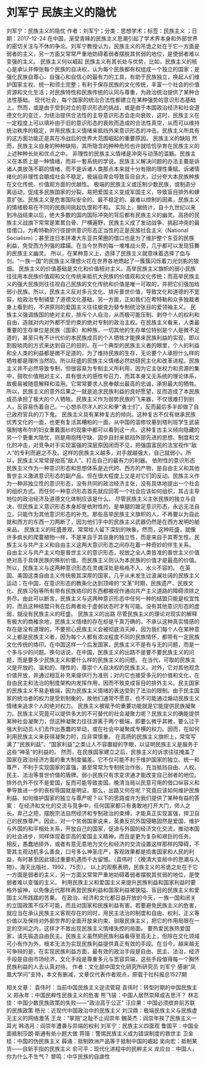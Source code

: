 # 刘军宁  民族主义的隐忧

刘军宁：民族主义的隐忧
作者：刘军宁；分类：思想学术；标签：民族主义 ；日期：2017-12-24
在中国，渐受青睐的民族主义思潮引起了学术界本身和外部世界的密切关注与不休的争论。刘军宁教授认为，民族主义的吊诡之处在于它一方面是弱者的主义，另一方面又常常严重地妨碍着弱者摆脱其贫弱的地位，是使弱者难以变强的主义。
民族主义何以崛起
民族主义有其长处与优势，比如，民族主义的核心是承认并伸张每个民族的自决权，认为每个民族都有权组成一个独立的国家；是强化民族自尊心、自强心和自信心的最有力的工具，有助于民族独立，唤起人们维护国家主权、统一和领土完整；有利于保存民族的文化传统，丰富一个社会的价值资源和文化生活；对民族特性和民族传统的认同与尊重，为政治统治提供了某种合法性基础。
现代社会，每个国家的统治合法性都建立在某种强势的意识形态基础上。然而，或是由于受到对立的意识形态的挑战，或是由于本国政治经济和社会道德文化的变迁，为统治提供合法性的主导意识形态会走向衰败，这时，民族主义在一定程度上可以填补由于旧的意识形态的衰败而造成的合法性真空，从而可以维持统治秩序的稳定，并用民族主义情绪来抵挡外来意识形态的冲击。民族主义所具有的这方面功能正是其在冷战后的世界大范围崛起的重要原因。
民族主义的缺陷
然而，民族主义自身的种种缺陷，其所隐含的种种危险也许就恰恰孕育在民族主义的上述种种长处和优点之中。
非理性的民族主义情绪是冲突与动荡的滥觞。民族主义在本质上是一种情绪，而非一套系统的学说。民族主义解决问题的办法主要是诉诸人类放荡不羁的情绪，而不是诉诸人类那点本来就十分有限的理性秉赋。诉诸情绪化的非理性会酿成社会不稳定，极端自卑会导致盲目自大，过分夸大本民族种族在文化传统、价值观方面的优越性。
极端的民族主义或压制少数民族，或制造分离运动，促成多民族国家的分裂，易把爱国主义变成军国主义，导致盲目排外和肆意扩张。民族主义是危害国际安全的、最不稳定的、最难以控制的因素，民族主义的情绪极易在不同的民族间挑起仇恨和不和。
实际上，据统计，自十九世纪以来到冷战结束以后，绝大多数的国内国际冲突的背后都有民族主义的幽灵。高扬的民族主义战旗下常常是累累白骨、尸横遍野，民族主义成了发动战争、挑起冲突的最佳借口。为希特勒的行径提供意识形态正当性的正是民族社会主义（National Socialism）；甚至连日本拼凑大东亚共荣圈的借口也是为了维护整个东亚的民族利益，免受西方列强的蹂躏。在当今世界的每一堆堆战火旁，几乎都可以发现狂舞的民族主义幽灵。
所以，在某种意义上，选择了民族主义就意味着选择了血与剑。“一族一国”的民族主义理想火花在世界各地燃起了一簇簇闪烁着刀光剑影的狼烟。
民族主义的价值基础是文化和价值相对主义。高举民族主义旗帜的弱小民族往往用本民族价值观和文化传统来抵抗大民族的价值观和文化传统；而高举民族主义的强大民族则往往视自己民族的文化传统和价值是唯一可取的，并把它们强加给弱小民族。所以，民族主义反对多元文化、排斥普世价值，导致文化和道德的不宽容，给政治专制铺垫了道德文化基础。另一方面，正如我们在希特勒和众多独裁者身上看到的，不讲原则的爱国主义往往蜕变为替专制统治张目的爱领袖主义。
民族主义强调族国的绝对主权，排斥个人自治，从而极可能压制、剥夺个人的权利和自由，造就对内对外都不受约束的绝对专制的政治主权。在民族主义看来，人类最重要的生存单位是民族（国家）和种族，一切其他的生存单位特别是个人是微不足道的，甚至只有不计代价的本民族成员的个人牺牲才能换来民族利益的实现，即以割股啖肉的方式来达到自己的目的。在一个典型的民族主义者的眼里，个人的利益和全人类的利益都是微不足道的。为了维持民族的生存，无论要个人承担什么样的牺牲都是理所当然的。所以旺盛的民族主义情绪必然妨碍民主化和改革进程。民族主义并不必然导致专制，但很容易为专制主义所利用，因为它主张权力和资源的集中，鼓吹价值相对主义，具有很大的感性号召力，而其本身又无系统的理论体系，故极易被随意解释和滥用。它常常要求人民奉献出最高的忠诚，承担最大的牺牲。所以，民族主义的意外后果之一就是追求民族利益的良好愿望，反而造成了本民族成员承担了极大的个人牺牲。民族主义作为弱势民族的飞来器，不仅很难打到别人，反容易伤着自己。一心想杀尽洋人的义和拳“勇士们”，反而最后多半却做了自己政府官兵的刀下鬼。
民族主义具有某种复古的倾向。这种复古不仅有继承民族优秀文化的一面，也更有复活其糟粕的一面。从中国的滥修坟墓到塔利班学生武装强制喀布尔的妇女重戴面纱的现象中都可以看到这一点。这种复古主义倾向隐藏的另一个更重大隐忧，则是用抱残守缺、固步自封来抵挡外部先进的思想、制度和文化的冲击，对竞争对手实现富强的深层原因闭而不见，把强国富民的法宝视作“敌人”的专利而避之不及。这样的民族主义越多，对手就越强大，自己就弱小。所以，民族主义常常是抬高“敌人”、打击自己的最有力的利器。
依附性的意识形态
民族主义作为一种意识形态和思想体系是近代的、西方的产物，是自由主义和其他普世主义激进意识形态的副产品，但在很大程度上又是对它们的反动。民族主义作为一种非独立性的意识形态，没有共同的政治经济主张，没有具体地提出一个社会的组织方式。而任何一种意识形态首先就应回答一个社会应该如何组织，其占主导地位的政治经济及道德文化体制应该是什么。
尽管民族主义主张民族的独立与自决，但民族主义意识形态本身却是依附性的，是单腿的跛足意识形态，永远无法自立，只能作为其他意识形态的补充。那些高举民族主义旗帜的人，不再要以为自此就和西方的东西一刀两断了，因为他们手中的民族主义武器仍然是在西方发明的舶来品。
民族主义的旺盛景观，常常给人留下深刻的映象。然而，这种旺盛，就像许多疯长的爬蔓植物一样，不是来自于其自身的独立性，而是来自于其寄生性。民族主义与共产主义和自由主义这两大意识形态之间存在着一种奇妙的伴生关系。
自由主义与共产主义均是普世主义的意识形态，视放之全人类皆准的普世主义价值绝对高于具体民族的殊别价值。而民族主义则认为本民族的价值才是最高的价值。所以，民族主义与这两种意识形态在灵魂深处是格格不入、水火不容的。
在英国、美国这类自由主义传统极其深厚的国家，几乎从未发生过波澜壮阔的民族主义运动；在中国，在意识形态的教条化达到顶峰的“文革”时期，民族遗产、民族文化、民族习俗等所有带有民族烙印的东西都被视作通向共产主义道路的障碍须除之务尽。由此可以断言，民族主义与这两种意识形态中任何一种的结盟只能是权宜性的，而且这种结盟只有在后两者处于虚弱状态时才有可能。没有其他意识形态的虚弱，就没有民族主义的旺盛。
民族主义的出路
尽管民族主义的理论对现实的解释有极大的商榷余地，民族主义情绪的存在却是千真万确的。不承认这种真实情感的存在是没有道理的。不要担心民族主义会被彻底消灭掉，因为我们每个人在某种意义上都是民族主义者，因为每个人都有浓淡程度不同的民族情怀，都带有一定民族文化传统的烙印。在中国这样一个后发国家，民族主义不是有与无的问题，而是一个多与少的问题。换句话说，在中国，民族主义的出路不是要不要民族主义的问题，而是要多少民族主义和要什么样的民族主义的问题。
在当代，可取的民族主义是开放的、温和的、理性的、尊崇个人自决权的民族主义。对外，它对其他观念价值开放，并通过相互补充来提供行为准则；对内它也接受多元的价值和文化，在自由民主和法治的制度架构内发挥作用，因而不致变成盲目的排外主义。民主国家的民族主义不易走极端，因为民族主义情绪的表达受到了法治的限制。由于民主国家的统治者的权力是受到制衡的，故他们通常不愿意、也不可能通过煽动民族主义情绪来追求个人的绝对权力。
民族主义被赋予的重要功能就是它能提供民族凝聚力。民族主义究竟可以提供多大的不可替代的社会凝聚力呢？民族主义的确能提供某种社会凝聚力，但这种凝聚力往往游离于两个极端，即要么微乎其微，要么过于强大到动员人们去作出愚蠢的举动，或在社会中凝聚成专横的权力。因而，在如何利用民族主义来获得凝聚力时，应非常慎重。
在高扬的民族主义旗帜上，常常写满了“民族利益”、“国家利益”之类让人不容置疑的字眼，以证明民族主义是服务于这些“神圣”的利益的。
然而，在民族国家建立之后，民族主义的诉求往往掩盖了国家在政治经济方面的重大制度偏差。它不仅可能不利于维护国家的独立、统一和尊严，不利于实现国家的富强，甚至常常为专制统治作伥，充当抵挡自由、人权、民主、法治等普世价值的盾牌。弱小民族只有求变求通才能改变自己弱者的地位。排外仇外不仅不是爱国，反而可能导致卖国。晚清当局以民意可用的借口纵容义和拳导致进一步的丧权辱国就是明证。那么，出路又何在呢？究竟应该如何维护民族利益、如何维护国家的独立与尊严呢？以下的思路或许为我们提供了某种有益的答案：
在经济和文化的交流与竞争中，任何国家都只有勇敢地打开大门，师人之长，弃己之短，摆脱宗法自然经济和专制政治的束缚，才能真正实现富强，捍卫自己的民族尊严。因此，对一个贫弱国家说来，英勇反抗外国侵略固然是爱国，维护与外国的和平相处关系，开放自己的国家，促进与外国的经济文化交流，推动本国的社会进步，同样体现着崇高的爱国主义精神，而且是更为复杂和艰巨的任务。
相反，愚蠢地排外，或者有意无意地为文化和经济的交流设置这样那样的障碍，不管其主观动机多么善良，口号多么神圣庄严，客观效果都是损害国家和人民的利益，有时甚至因此错过重要机遇而千古留憾。（袁伟时：《晚清大变局中的思潮与人物》，海天出版社，1992，75页）。
以上的观察表明，民族主义的吊诡之处在于它一方面是弱者的主义，另一方面又常常严重地妨碍着弱者摆脱其贫弱的地位，是使弱者难以变强的主义。
利用民族主义和爱国主义来提升民族利益和国家利益时要格外留神，以免像近代那样再尝民族利益和国家利益被狭隘、盲目的民族主义和爱国主义所践踏的苦果。
在政治、经济和文化都日益开放的今天，一族一国和闭关的立国政策不仅不可能，而且对国家和民族利益有害。若要避免民族主义的危害，就应当在承认民族主义客观存在的同时，用民主法治的制度和自由、权利、正义等价值以及保持对外部世界的全面开放来约束、驯服民族主义，把它的作用局限在一定的空间之内，这样才不致出现民族主义情绪失控的局面。
要热爱民族热爱国家，请先锻造自由民主。民族主义虽然把民族利益看得至高无上，但除在文化领域可小有作为外，根本无法为实现民族利益提供真正有效的手段。在当今，越来越无可争辩的是，在实现民族利益方面，最有效的政治手段是自由、民主、法治，经济手段是自由市场经济，文化手段是尊重多元与宽容异端，这些手段值得每一个胸怀民族利益的人去认真对待。
作者：文化部中国文化研究所研究员 刘军宁
感谢“凤凰大学问”支持，本文有删减，文章仅代表作者观点，原载于社科报总1527期

相关文章：
袁伟时：当前中国民族主义逆流管窥
袁伟时：转型时期的中国民族主义
郑永年：中国民粹性民族主义的危害
熊飞骏：中国人居然崇拜成吉思汗？
林志佳：中国少数民族政策的失败——“政治高于公正”
汪应果：中国必须摈弃前苏联的民族政策
杨光：近现代中国政治中的民族主义
刘汉鼎：极端民族主义与民族虚无主义的网络激荡
王龙：“掌掴”之耻不止阎崇年
魏英杰：阎崇年挨了民族主义一耳光
韩浩月：阎崇年遭袭与异端的权利
刘军宁：民族主义四面观
鲁国平：中国全面抵制莎朗·斯通有些小题大做
蒋锴：警惕民族主义成为错误制度的救世主
卫金桂：中国的伪民族主义
薛涌：抵制欧洲产品等于抵制中国的崛起
吴向宏：抵制某货——自斩手指的民族主义
俞可平：现代化进程中的民粹主义
龙应台：中国人，你为什么不生气？
黎鸣：中华民族的自虐性
